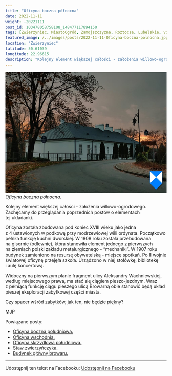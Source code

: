 ```yaml
---
title: "Oficyna boczna północna"
date: 2022-11-11
weight: -20221111
post_id: 103478058758108_148477117894150
tags: [Zwierzyniec, MiastoOgród, Zamojszczyzna, Roztocze, Lubelskie, villarestituta, turystyka, dziedzictwo, zabytki, krajobrazy]
featured_image: /../images/posts/2022-11-11-Oficyna-boczna-polnocna.jpg
location: "Zwierzyniec"
latitude: 50.61039
longitude: 22.96615
description: "Kolejny element większej całości - założenia willowo-ogrodowego. Zachęcamy do przeglądania poprzednich postów o elementach tej układanki...."
---
```


![Oficyna boczna północna.](/images/posts/2022-11-11-Oficyna-boczna-polnocna.jpg)
*Oficyna boczna północna.*

Kolejny element większej całości - założenia willowo-ogrodowego. Zachęcamy do przeglądania poprzednich postów o elementach tej układanki.

Oficyna została zbudowana pod koniec XVIII wieku jako jedna z 4 ustawionych w podkowę przy modrzewiowej willi ordynata. Początkowo pełniła funkcję kuchni dworskiej. W 1808 roku została przebudowana na gisernię (odlewnię), która stanowiła element jednego z pierwszych na ziemiach polski zakładu metalurgicznego - “mechaniki”. W 1907 roku budynek zamieniono na resursę obywatelską - miejsce spotkań. Po II wojnie światowej oficynę przejęła szkoła. Urządzono w niej stołówkę, bibliotekę i aulę koncertową.

Widoczny na pierwszym planie fragment ulicy Aleksandry Wachniewskiej, według miejscowego prawa, ma stać się ciągiem pieszo-jezdnym. Wraz z pełniącą funkcję ciągu pieszego ulicą Browarną obie stanowić będą układ pieszej eksploracji zabytkowej części miasta.

Czy spacer wśród zabytków, jak ten, nie będzie piękny?



MJP

Powiązane posty:
- [Oficyna boczna południowa.](/posts/Oficyna-boczna-poludniowa)
- [Oficyna wschodnia.](/posts/Oficyna-wschodnia)
- [Oficyna skrzydłowa południowa.](/posts/Oficyna-skrzydlowa-poludniowa)
- [Staw zwierzyńczyka.](/posts/Staw-zwierzynczyka)
- [Budynek główny browaru.](/posts/Budynek-glowny-browaru)


---

Udostępnij ten tekst na Facebooku:
[Udostępnij na Facebooku](https://www.facebook.com/sharer/sharer.php?u=https://stowarzyszeniewachniewskiej.pl/posts/Oficyna-boczna-polnocna)

<script type="application/ld+json">
{
  "@context": "https://schema.org",
  "@type": "BlogPosting",
  "headline": "Oficyna boczna północna.",
  "datePublished": "2022-11-11",
  "dateModified": "2022-11-11",
  "author": {
    "@type": "Organization",
    "name": "Stowarzyszenie Wachniewskiej"
  },
  "publisher": {
    "@type": "Organization",
    "name": "Stowarzyszenie im. Aleksandry Wachniewskiej",
    "logo": {
      "@type": "ImageObject",
      "url": "https://stowarzyszeniewachniewskiej.pl/images/logo/logo.svg"
    }
  },
  "mainEntityOfPage": {
    "@type": "WebPage",
    "@id": "https://stowarzyszeniewachniewskiej.pl/posts/Oficyna-boczna-polnocna"
  },
  "image": {
    "@type": "ImageObject",
    "url": "https://stowarzyszeniewachniewskiej.pl/images/posts/2022-11-11-Oficyna-boczna-polnocna.jpg"
  },
  "articleSection": "Dziedzictwo Kulturowe i Zabytki",
  "keywords": "Zwierzyniec, MiastoOgród, Zamojszczyzna, Roztocze, Lubelskie, villarestituta, turystyka, dziedzictwo, zabytki, krajobrazy",
  "wordCount": 129,
  "articleBody": "Kolejny element większej całości - założenia willowo-ogrodowego. Zachęcamy do przeglądania poprzednich postów o elementach tej układanki.\n\nOficyna została zbudowana pod koniec XVIII wieku jako jedna z 4 ustawionych w podkowę przy modrzewiowej willi ordynata. Początkowo pełniła funkcję kuchni dworskiej. W 1808 roku została przebudowana na gisernię (odlewnię), która stanowiła element jednego z pierwszych na ziemiach polski zakładu metalurgicznego - “mechaniki”. W 1907 roku budynek zamieniono na resursę obywatelską - miejsce spotkań. Po II wojnie światowej oficynę przejęła szkoła. Urządzono w niej stołówkę, bibliotekę i aulę koncertową.\n\nWidoczny na pierwszym planie fragment ulicy Aleksandry Wachniewskiej, według miejscowego prawa, ma stać się ciągiem pieszo-jezdnym. Wraz z pełniącą funkcję ciągu pieszego ulicą Browarną obie stanowić będą układ pieszej eksploracji zabytkowej części miasta.\n\nCzy spacer wśród zabytków, jak ten, nie będzie piękny?\n\n         \n\nMJP",
  "description": "Odkryj piękno Zwierzyńca i jego zabytki."
}
</script>
<script type="application/ld+json">
{
  "@context": "https://schema.org",
  "@type": "BreadcrumbList",
  "itemListElement": [
    {
      "@type": "ListItem",
      "position": 1,
      "name": "Home",
      "item": "https://stowarzyszeniewachniewskiej.pl"
    },
    {
      "@type": "ListItem",
      "position": 2,
      "name": "posts",
      "item": "https://stowarzyszeniewachniewskiej.pl/posts"
    },
    {
      "@type": "ListItem",
      "position": 3,
      "name": "Oficyna boczna północna.",
      "item": "https://stowarzyszeniewachniewskiej.pl/posts/Oficyna-boczna-polnocna"
    }
  ]
}
</script>
